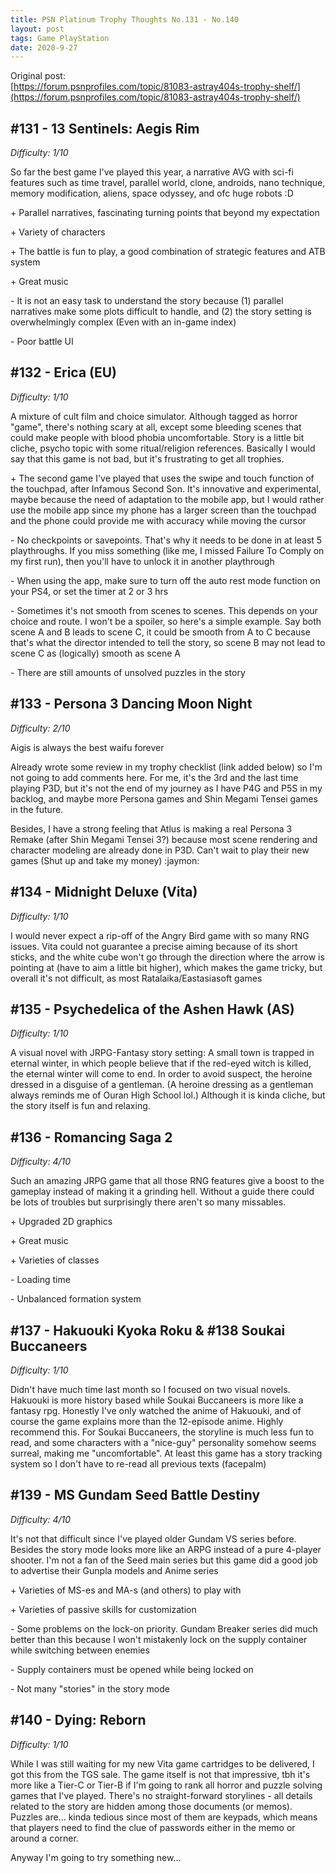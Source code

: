 ```yaml
---
title: PSN Platinum Trophy Thoughts No.131 - No.140
layout: post
tags: Game PlayStation
date: 2020-9-27
---
```


Original post: <br/>
[https://forum.psnprofiles.com/topic/81083-astray404s-trophy-shelf/](https://forum.psnprofiles.com/topic/81083-astray404s-trophy-shelf/)

## #131 - 13 Sentinels: Aegis Rim
*Difficulty: 1/10*

So far the best game I've played this year, a narrative AVG with sci-fi features such as time travel, parallel world, clone, androids, nano technique, memory modification, aliens, space odyssey, and ofc huge robots :D

\+ Parallel narratives, fascinating turning points that beyond my expectation

\+ Variety of characters

\+ The battle is fun to play, a good combination of strategic features and ATB system

\+ Great music

\- It is not an easy task to understand the story because (1) parallel narratives make some plots difficult to handle, and (2) the story setting is overwhelmingly complex (Even with an in-game index)

\- Poor battle UI

## #132 - Erica (EU)
*Difficulty: 1/10*

A mixture of cult film and choice simulator. Although tagged as horror "game", there's nothing scary at all, except some bleeding scenes that could make people with blood phobia uncomfortable. Story is a little bit cliche, psycho topic with some ritual/religion references. Basically I would say that this game is not bad, but it's frustrating to get all trophies.

\+ The second game I've played that uses the swipe and touch function of the touchpad, after Infamous Second Son. It's innovative and experimental, maybe because the need of adaptation to the mobile app, but I would rather use the mobile app since my phone has a larger screen than the touchpad and the phone could provide me with accuracy while moving the cursor

\- No checkpoints or savepoints. That's why it needs to be done in at least 5 playthroughs. If you miss something (like me, I missed Failure To Comply on my first run), then you'll have to unlock it in another playthrough

\- When using the app, make sure to turn off the auto rest mode function on your PS4, or set the timer at 2 or 3 hrs

\- Sometimes it's not smooth from scenes to scenes. This depends on your choice and route. I won't be a spoiler, so here's a simple example. Say both scene A and B leads to scene C, it could be smooth from A to C because that's what the director intended to tell the story, so scene B may not lead to scene C as (logically) smooth as scene A

\- There are still amounts of unsolved puzzles in the story

## #133 - Persona 3 Dancing Moon Night

*Difficulty: 2/10*

Aigis is always the best waifu forever

Already wrote some review in my trophy checklist (link added below) so I'm not going to add comments here. For me, it's the 3rd and the last time playing P3D, but it's not the end of my journey as I have P4G and P5S in my backlog, and maybe more Persona games and Shin Megami Tensei games in the future.

Besides, I have a strong feeling that Atlus is making a real Persona 3 Remake (after Shin Megami Tensei 3?) because most scene rendering and character modeling are already done in P3D. Can't wait to play their new games (Shut up and take my money) :jaymon:

## #134 - Midnight Deluxe (Vita)
*Difficulty: 1/10*

I would never expect a rip-off of the Angry Bird game with so many RNG issues. Vita could not guarantee a precise aiming because of its short sticks, and the white cube won't go through the direction where the arrow is pointing at (have to aim a little bit higher), which makes the game tricky, but overall it's not difficult, as most Ratalaika/Eastasiasoft games

## #135 - Psychedelica of the Ashen Hawk (AS)
*Difficulty: 1/10*

A visual novel with JRPG-Fantasy story setting: A small town is trapped in eternal winter, in which people believe that if the red-eyed witch is killed, the eternal winter will come to end. In order to avoid suspect, the heroine dressed in a disguise of a gentleman. (A heroine dressing as a gentleman always reminds me of Ouran High School lol.) Although it is kinda cliche, but the story itself is fun and relaxing.

## #136 - Romancing Saga 2
*Difficulty: 4/10*

Such an amazing JRPG game that all those RNG features give a boost to the gameplay instead of making it a grinding hell. Without a guide there could be lots of troubles but surprisingly there aren't so many missables.

\+ Upgraded 2D graphics

\+ Great music

\+ Varieties of classes

\- Loading time

\- Unbalanced formation system

## #137 - Hakuouki Kyoka Roku & #138 Soukai Buccaneers
*Difficulty: 1/10*

Didn't have much time last month so I focused on two visual novels. Hakuouki is more history based while Soukai Buccaneers is more like a fantasy rpg. Honestly I've only watched the anime of Hakuouki, and of course the game explains more than the 12-episode anime. Highly recommend this. For Soukai Buccaneers, the storyline is much less fun to read, and some characters with a "nice-guy" personality somehow seems surreal, making me "uncomfortable". At least this game has a story tracking system so I don't have to re-read all previous texts (facepalm)

## #139 - MS Gundam Seed Battle Destiny
*Difficulty: 4/10*

It's not that difficult since I've played older Gundam VS series before. Besides the story mode looks more like an ARPG instead of a pure 4-player shooter. I'm not a fan of the Seed main series but this game did a good job to advertise their Gunpla models and Anime series

\+ Varieties of MS-es and MA-s (and others) to play with

\+ Varieties of passive skills for customization

\- Some problems on the lock-on priority. Gundam Breaker series did much better than this because I won't mistakenly lock on the supply container while switching between enemies

\- Supply containers must be opened while being locked on

\- Not many "stories" in the story mode

## #140 - Dying: Reborn
*Difficulty: 1/10*

While I was still waiting for my new Vita game cartridges to be delivered, I got this from the TGS sale. The game itself is not that impressive, tbh it's more like a Tier-C or Tier-B if I'm going to rank all horror and puzzle solving games that I've played. There's no straight-forward storylines - all details related to the story are hidden among those documents (or memos). Puzzles are... kinda tedious since most of them are keypads, which means that players need to find the clue of passwords either in the memo or around a corner.

Anyway I'm going to try something new...
